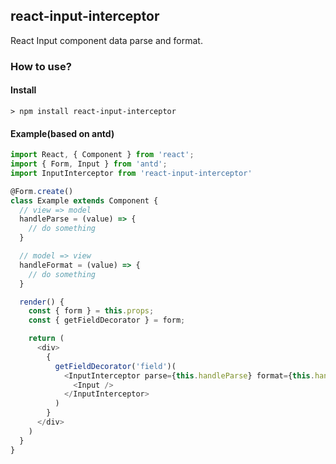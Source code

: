 ## react-input-interceptor

React Input component data parse and format.

### How to use?

#### Install

```shell
> npm install react-input-interceptor
```

#### Example(based on antd)

```javascript
import React, { Component } from 'react';
import { Form, Input } from 'antd';
import InputInterceptor from 'react-input-interceptor'

@Form.create()
class Example extends Component {
  // view => model
  handleParse = (value) => {
    // do something
  }

  // model => view
  handleFormat = (value) => {
    // do something
  }

  render() {
    const { form } = this.props;
    const { getFieldDecorator } = form;

    return (
      <div>
        {
          getFieldDecorator('field')(
            <InputInterceptor parse={this.handleParse} format={this.handleFormat}>
              <Input />
            </InputInterceptor>
          )
        }
      </div>
    )
  }
}
```